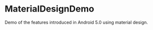 MaterialDesignDemo
==================

Demo of the features introduced in Android 5.0 using material design.
